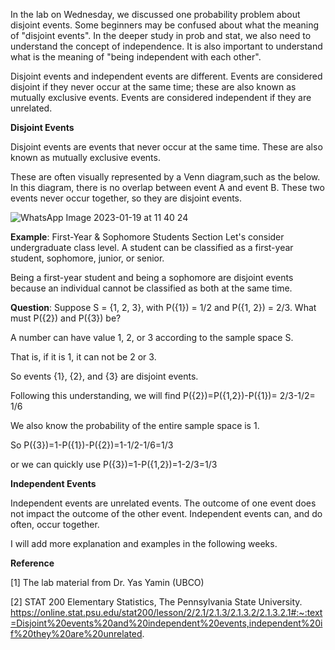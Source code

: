 In the lab on Wednesday, we discussed one probability problem about disjoint events. 
Some beginners may be confused about what the meaning of "disjoint events". 
In the deeper study in prob and stat, we also need to understand the concept of independence. 
It is also important to understand what is the meaning of "being independent with each other".

Disjoint events and independent events are different. 
Events are considered disjoint if they never occur at the same time; these are also known as mutually exclusive events. 
Events are considered independent if they are unrelated.

**Disjoint Events**

Disjoint events are events that never occur at the same time. These are also known as mutually exclusive events. 

These are often visually represented by a Venn diagram,such as the below.
In this diagram, there is no overlap between event A and event B. These two events never occur together, so they are disjoint events.

![WhatsApp Image 2023-01-19 at 11 40 24](https://user-images.githubusercontent.com/65377692/213543598-93e6c713-8fcf-426e-86a6-f6bc8d423c78.jpg)

**Example**: First-Year & Sophomore Students Section
Let's consider undergraduate class level. A student can be classified as a first-year student, sophomore, junior, or senior.

Being a first-year student and being a sophomore are disjoint events because an individual cannot be classified as both at the same time. 

**Question**: Suppose S = {1, 2, 3}, with P({1}) = 1/2 and P({1, 2}) = 2/3. What must P({2}) and P({3}) be? 

A number can have value 1, 2, or 3 according to the sample space S.

That is, if it is 1, it can not be 2 or 3.

So events {1}, {2}, and {3} are disjoint events.

Following this understanding, we will find P({2})=P({1,2})-P({1})= 2/3-1/2= 1/6

We also know the probability of the entire sample space is 1.

So P({3})=1-P({1})-P({2})=1-1/2-1/6=1/3

or we can quickly use P({3})=1-P({1,2})=1-2/3=1/3

**Independent Events**

Independent events are unrelated events. The outcome of one event does not impact the outcome of the other event. Independent events can, and do often, occur together.

I will add more explanation and examples in the following weeks.

**Reference**

[1] The lab material from Dr. Yas Yamin (UBCO)

[2] STAT 200 Elementary Statistics, The Pennsylvania State University.
https://online.stat.psu.edu/stat200/lesson/2/2.1/2.1.3/2.1.3.2/2.1.3.2.1#:~:text=Disjoint%20events%20and%20independent%20events,independent%20if%20they%20are%20unrelated.

